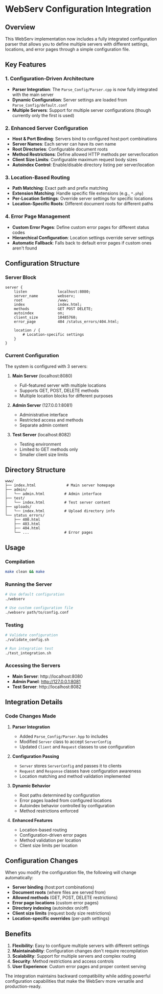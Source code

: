 # WebServ Configuration Integration

## Overview
This WebServ implementation now includes a fully integrated configuration parser that allows you to define multiple servers with different settings, locations, and error pages through a simple configuration file.

## Key Features

### 1. **Configuration-Driven Architecture**
- **Parser Integration**: The `Parse_Config/Parser.cpp` is now fully integrated with the main server
- **Dynamic Configuration**: Server settings are loaded from `Parse_Config/default.conf`
- **Multiple Servers**: Support for multiple server configurations (though currently only the first is used)

### 2. **Enhanced Server Configuration**
- **Host & Port Binding**: Servers bind to configured host:port combinations
- **Server Names**: Each server can have its own name
- **Root Directories**: Configurable document roots
- **Method Restrictions**: Define allowed HTTP methods per server/location
- **Client Size Limits**: Configurable maximum request body sizes
- **Autoindex Control**: Enable/disable directory listing per server/location

### 3. **Location-Based Routing**
- **Path Matching**: Exact path and prefix matching
- **Extension Matching**: Handle specific file extensions (e.g., `*.php`)
- **Per-Location Settings**: Override server settings for specific locations
- **Location-Specific Roots**: Different document roots for different paths

### 4. **Error Page Management**
- **Custom Error Pages**: Define custom error pages for different status codes
- **Hierarchical Configuration**: Location settings override server settings
- **Automatic Fallback**: Falls back to default error pages if custom ones aren't found

## Configuration Structure

### Server Block
```
server {
    listen              localhost:8080;
    server_name         webserv;
    root                /www;
    index               index.html;
    methods             GET POST DELETE;
    autoindex           on;
    client_size         10485760;
    error_page          404 /status_errors/404.html;
    
    location / {
        # Location-specific settings
    }
}
```

### Current Configuration
The system is configured with 3 servers:

1. **Main Server** (localhost:8080)
   - Full-featured server with multiple locations
   - Supports GET, POST, DELETE methods
   - Multiple location blocks for different purposes

2. **Admin Server** (127.0.0.1:8081)
   - Administrative interface
   - Restricted access and methods
   - Separate admin content

3. **Test Server** (localhost:8082)
   - Testing environment
   - Limited to GET methods only
   - Smaller client size limits

## Directory Structure

```
www/
├── index.html              # Main server homepage
├── admin/
│   └── admin.html         # Admin interface
├── test/
│   └── index.html         # Test server content
├── uploads/
│   └── index.html         # Upload directory info
└── status_errors/
    ├── 400.html
    ├── 403.html
    ├── 404.html
    └── ...                # Error pages
```

## Usage

### Compilation
```bash
make clean && make
```

### Running the Server
```bash
# Use default configuration
./webserv

# Use custom configuration file
./webserv path/to/config.conf
```

### Testing
```bash
# Validate configuration
./validate_config.sh

# Run integration test
./test_integration.sh
```

### Accessing the Servers
- **Main Server**: http://localhost:8080
- **Admin Panel**: http://127.0.0.1:8081
- **Test Server**: http://localhost:8082

## Integration Details

### Code Changes Made

1. **Parser Integration**
   - Added `Parse_Config/Parser.hpp` to includes
   - Modified `Server` class to accept `ServerConfig`
   - Updated `Client` and `Request` classes to use configuration

2. **Configuration Passing**
   - `Server` stores `ServerConfig` and passes it to clients
   - `Request` and `Response` classes have configuration awareness
   - Location matching and method validation implemented

3. **Dynamic Behavior**
   - Root paths determined by configuration
   - Error pages loaded from configured locations
   - Autoindex behavior controlled by configuration
   - Method restrictions enforced

4. **Enhanced Features**
   - Location-based routing
   - Configuration-driven error pages
   - Method validation per location
   - Client size limits per location

## Configuration Changes

When you modify the configuration file, the following will change automatically:

- **Server binding** (host:port combinations)
- **Document roots** (where files are served from)
- **Allowed methods** (GET, POST, DELETE restrictions)
- **Error page locations** (custom error pages)
- **Directory indexing** (autoindex on/off)
- **Client size limits** (request body size restrictions)
- **Location-specific overrides** (per-path settings)

## Benefits

1. **Flexibility**: Easy to configure multiple servers with different settings
2. **Maintainability**: Configuration changes don't require recompilation
3. **Scalability**: Support for multiple servers and complex routing
4. **Security**: Method restrictions and access controls
5. **User Experience**: Custom error pages and proper content serving

The integration maintains backward compatibility while adding powerful configuration capabilities that make the WebServ more versatile and production-ready.
